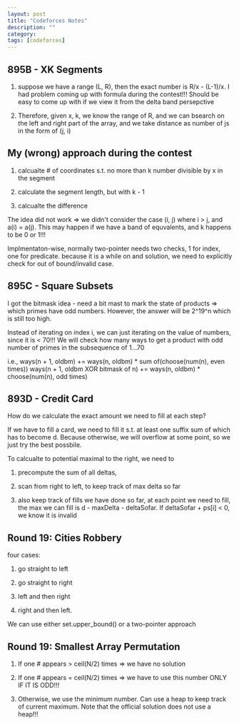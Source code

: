 ```yaml
---
layout: post
title: "Codeforces Notes"
description: ""
category: 
tags: [codeforces]
---
```


895B - XK Segments
---------
1. suppose we have a range (L, R), then the exact number is R/x - (L-1)/x. I had problem coming up with formula during the contest!!! Should be easy to come up with if we view it from the delta band persepctive

2. Therefore, given x, k, we know the range of R, and we can bsearch on the left and right part of the array, and we take distance as number of js in the form of (j, i)

My (wrong) approach during the contest
-------------
1. calcualte # of coordinates s.t. no more than k number divisible by x in the segment

2. calculate the segment length, but with k - 1

3. calcualte the difference

The idea did not work => we didn't consider the case (i, j) where i > j, and a(i) = a(j). This may happen if we have a band of equvalents, and k happens to be 0 or 1!!!

Implmentaton-wise, normally two-pointer needs two checks, 1 for index, one for predicate. because it is a while on and solution, we need to explicitly check for out of bound/invalid case.

895C - Square Subsets
--------
I got the bitmask idea - need a bit mast to mark the state of products => which primes have odd numbers. However, the answer will be 2^19^n which is still too high. 

Instead of iterating on index i, we can just iterating on the value of numbers, since it is < 70!!! We will check how many ways to get a product with odd number of primes in the subsequence of 1...70

i.e., 
ways(n + 1, oldbm) += ways(n, oldbm) *  sum of(choose(num(n), even times))
ways(n + 1, oldbm XOR bitmask of n) += ways(n, oldbm) * choose(num(n), odd times)

893D - Credit Card
---------
How do we calculate the exact amount we need to fill at each step?

If we have to fill a card, we need to fill it s.t. at least one suffix sum of which has to become d. Because otherwise, we will overflow at some point, so we just try the best possbile.

To calcualte to potential maximal to the right, we need to 
1. precompute the sum of all deltas,

2. scan from right to left, to keep track of max delta so far

3. also keep track of fills we have done so far, at each point we need to fill, the max we can fill is d - maxDelta - deltaSofar. If deltaSofar + ps[i] < 0, we know it is invalid


Round 19: Cities Robbery
---------
four cases:
1. go straight to left

2. go straight to right

3. left and then right

4. right and then left.

We can use either set.upper_bound() or a two-pointer approach


Round 19: Smallest Array Permutation
---------
1. If one # appears > ceil(N/2) times => we have no solution

2. If one # appears = ceil(N/2) times => we have to use this number ONLY IF IT IS ODD!!!

3. Otherwise, we use the minimum number. Can use a heap to keep track of current maximum. Note that the official solution does not use a heap!!!
